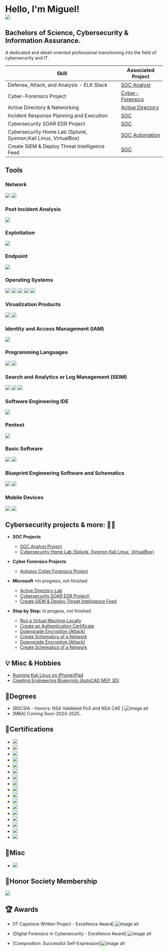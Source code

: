 <h1>Hello, I'm Miguel! <br/><a 
<a href="https://linkedin.com"><img src="https://img.shields.io/badge/-LinkedIn-0072b1?&style=for-the-badge&logo=linkedin&logoColor=white" /></a>

<h2>Bachelors of Science, Cybersecurity & Information Assurance.</h2>

A dedicated and detail-oriented professional transitioning into the field of cybersecurity and IT.

| Skill                                         | Associated Project         |
|-----------------------------------------------|----------------------------|
| Defense, Attack, and Analysis - ELK Stack        | [SOC Analyst](https://github.com/Miguel-Manriquez-Tapia/SOC-Analyst-Project) |
| Cyber-Forensics Project                         | [Cyber-Forensics](https://github.com/Miguel-Manriquez-Tapia/Cyber-Forensic-Project) |
| Active Directory & Networking                          | [Active Directory](https://github.com/Miguel-Manriquez-Tapia/Active-Directory-Project) |
| Incident Response Planning and Execution      | [SOC ](#) |
| Cybersecurity SOAR EDR Project                | [SOC ](#) |
| Cybersecurity Home Lab (Splunk, Sysmon,Kali Linux, VirtualBox) | [SOC Automation](#) |
| Create SIEM & Deploy Threat Intelligence Feed | [SOC ](#) |


## Tools


### Network
<div>
    <img src="https://img.shields.io/badge/-Wireshark-1679A7?&style=for-the-badge&logo=Wireshark&logoColor=white" />
<img src="https://img.shields.io/badge/-Nmap-4B275F?&style=for-the-badge&logo=Nmap&logoColor=white" />

### Post Incident Analysis
 <img src="https://img.shields.io/badge/-Autopsy_Forensic_Tool-0078D4?style=for-the-badge&logo=data:image/png;base64,iVBORw0KGgoAAAANSUhEUgAAABAAAAAQCAMAAAAoLQ9TAAAAM1BMVEUAAAD////o6OiDg4NtbW3u7u7IyMj39/fW1tb5+fnz8/NISEjR0dGsrKx8fHzm5uaVlZVvRxgJAAAACXBIWXMAAABIAAAASABGyWs+AAAAMUlEQVQYlWNgwAL6/2HlZgZGKiAuDFXR2di7duB2YsiMUw5JAoLkoApRYMDANNAAGmXBsAebjC2kAAAAASUVORK5CYII=&logoColor=white" />
<div>

    
### Exploitation
<img src="https://img.shields.io/badge/-Mythic-FF0000?&style=for-the-badge&logo=Mythic&logoColor=white" />



</div>

### Endpoint
<div>
    <img src="https://img.shields.io/badge/-Microsoft_Defender-00A4EF?&style=for-the-badge&logo=Microsoft&logoColor=white" />



</div>

### Operating Systems
<img src="https://img.shields.io/badge/-Ubuntu-E95420?style=for-the-badge&logo=Ubuntu&logoColor=white" />
<img src="https://img.shields.io/badge/-Kali_Linux-5A2D81?style=for-the-badge&logo=Kali-Linux&logoColor=white" />
<img src="https://img.shields.io/badge/-Windows_10-0078D6?style=for-the-badge&logo=Windows&logoColor=white" />
<img src="https://img.shields.io/badge/-Windows_11-0078D6?style=for-the-badge&logo=Windows&logoColor=white" />
<img src="https://img.shields.io/badge/-macOS_Sonoma-000000?style=for-the-badge&logo=Apple&logoColor=white" />


### Virualization Products
<img src="https://img.shields.io/badge/-Oracle_VM-F80000?style=for-the-badge&logo=Oracle&logoColor=white" />
<img src="https://img.shields.io/badge/-VMware_Workstation_17_Player-607078?style=for-the-badge&logo=VMware&logoColor=white" />


### Identity and Access Management (IAM)
<img src="https://img.shields.io/badge/-Microsoft_Active_Directory-0078D4?style=for-the-badge&logo=Microsoft&logoColor=white" />

### Programming Languages
<img src="https://img.shields.io/badge/-Python-3776AB?style=for-the-badge&logo=Python&logoColor=white" />
<img src="https://img.shields.io/badge/-SQL-003B57?style=for-the-badge&logo=MySQL&logoColor=white" />


### Search and Analytics or Log Management (SEIM)
<img src="https://img.shields.io/badge/-Kibana-005571?style=for-the-badge&logo=Kibana&logoColor=white" />
<img src="https://img.shields.io/badge/-Elasticsearch-005571?style=for-the-badge&logo=Elasticsearch&logoColor=white" />
      <img src="https://img.shields.io/badge/-Splunk-000000?&style=for-the-badge&logo=Splunk&logoColor=white" />

### Software Engineering IDE
<img src="https://img.shields.io/badge/-PyCharm-000000?style=for-the-badge&logo=JetBrains&logoColor=white" />

### Pentest
<img src="https://img.shields.io/badge/-OWASP_ZAP-7C4DFF?style=for-the-badge&logo=OWASP&logoColor=white" />

### Basic Software
<img src="https://img.shields.io/badge/-Microsoft_Office-217346?style=for-the-badge&logo=Microsoft&logoColor=white" />
<img src="https://img.shields.io/badge/-LibreOffice-18A303?style=for-the-badge&logo=LibreOffice&logoColor=white" />

### Blueprint Engineering Software and Schematics
<img src="https://img.shields.io/badge/-AutoCAD MEP 3D-FF6600?style=for-the-badge&logo=Electrical&logoColor=black" />
<img src="https://img.shields.io/badge/-Draw.io-FF6600?style=for-the-badge&logo=Electrical&logoColor=black" />

### Mobile Devices
<img src="https://img.shields.io/badge/-iPhone-000000?style=for-the-badge&logo=Apple&logoColor=white" />
<img src="https://img.shields.io/badge/-Android-3DDC84?style=for-the-badge&logo=Android&logoColor=white" />









<h2> Cybersecurity projects & more: 👨‍💻</h2>

- <b>SOC Projects</b>
  - [SOC Analyst Project](https://github.com/CyberSecAmericas/SOC-Analyst-Project)
  -  [Cybersecurity Home Lab (Splunk, Sysmon,Kali Linux, VirtualBox)](https://)

- <b>Cyber Forensics Projects</b>
  - [Autopsy Cyber Forensics Project](https://github.com/Miguel-Manriquez-Tapia/Cyber-Forensic-Project/blob/main/README.md)


- <b>Microsoft</b>
  *In progress, not finished
  - [Active Directory Lab](https://github.com/Miguel-Manriquez-Tapia/Active-Directory-Project) 
  - [Cybersecurity SOAR EDR Project)](https://github.com)
  - [Create SIEM & Deploy Threat Intelligence Feed](https://github.com)

- <b>Step by Step:</b>
  In progess, not finished
  - [Run a Virtual Machine Locally](https://github.com)
  - [Create an Authentication Certificate](https://github.com)
  - [Downgrade Encryption (Attack)](https://github.com)
  - [Create Schematics of a Network](https://github.com)
  - [Downgrade Encryption (Attack)](https://github.com)
  - [Create Schematics of a Network](https://github.com)
 
<h2>💡 Misc & Hobbies</h2>

  - [Running Kali Linux on iPhone/iPad](https://www.youtube.com)
  - [Creating Engineering Blueprints (AutoCAD MEP 3D)](https://www.youtube.com)

<h2> 📃Degrees</h2>
  
  - [BSCSIA - Honors: NSA Validated PoS and NSA CAE ] ![image alt](https://github.com/Miguel-Manriquez-Tapia/Miguel-Manriquez-Tapia/blob/main/Screenshot%202024-09-18%20185333.png)
  - [MBA] Coming Soon 2024-2025..


<h2> 📃Certifications</h2>

  - <img src="https://img.shields.io/badge/-CompTIA_PenTest%2B-FF6600?style=for-the-badge&logo=CompTIA&logoColor=white" />
  - <img src="https://img.shields.io/badge/-CompTIA_Cybersecurity_Analyst_CySA%2B-00A3E0?style=for-the-badge&logo=CompTIA&logoColor=white" />
  - <img src="https://img.shields.io/badge/-CompTIA_Network_Security_Professional-FF9900?style=for-the-badge&logo=CompTIA&logoColor=white" />
  - <img src="https://img.shields.io/badge/-DataQuest-1F6FEB?style=for-the-badge&logo=Dataquest&logoColor=white" />
  - <img src="https://img.shields.io/badge/NSLS_Foundations_of_Leadership_Certificate-000000?style=for-the-badge&logo=The%20National%20Society%20of%20Leadership%20and%20Success&logoColor=white" />
  - <img src="https://img.shields.io/badge/-CompTIA_Project%2B-0056A0?style=for-the-badge&logo=CompTIA&logoColor=white" />
  - <img src="https://img.shields.io/badge/-Mastercard_Cybersecurity_Job_Simulation-000000?style=for-the-badge&logo=Forage&logoColor=white" />
  - <img src="https://img.shields.io/badge/-Linux_Essentials_Certification-FF9900?style=for-the-badge&logo=Linux%20Professional%20Institute&logoColor=white" />
  - <img src="https://img.shields.io/badge/NSLS_Orientation_and_Leadership_Training_Certificate-000000?style=for-the-badge&logo=The%20National%20Society%20of%20Leadership%20and%20Success&logoColor=white" />
  - <img src="https://img.shields.io/badge/-CompTIA_Security%2B-003F6C?style=for-the-badge&logo=CompTIA&logoColor=white" />
  - <img src="https://img.shields.io/badge/-Introduction_to_SQL-FF5722?style=for-the-badge&logo=Sololearn&logoColor=white" />
  - <img src="https://img.shields.io/badge/-Secure_Infrastructure_Specialist-7D7D7D?style=for-the-badge&logo=CompTIA&logoColor=white" />
  - <img src="https://img.shields.io/badge/-CompTIA_Network%2B-0056A0?style=for-the-badge&logo=CompTIA&logoColor=white" />
  - <img src="https://img.shields.io/badge/-IT_Operations_Specialist-003F6C?style=for-the-badge&logo=CompTIA&logoColor=white" />
  - <img src="https://img.shields.io/badge/-CompTIA_A%2B-0056A0?style=for-the-badge&logo=CompTIA&logoColor=white" />
  - <img src="https://img.shields.io/badge/-ITIL_Foundation_Certificate_in_IT_Service_Management_V4-003B7D?style=for-the-badge&logo=PeopleCert&logoColor=white" />
  - <img src="https://img.shields.io/badge/-Google_IT_Support-4285F4?style=for-the-badge&logo=Google&logoColor=white" />

<h2> 📃Misc</h2>

  - <img src="https://img.shields.io/badge/-Linux_Fundamentals_TryHackMe-00A300?style=for-the-badge&logo=Linux&logoColor=white" />





  
<h2> 📃Honor Society Membership</h2>
  <img src="https://img.shields.io/badge/-National Society_of_Leadership_(NSLS)_Member-000000?style=for-the-badge&logo=The%20National%20Society%20of%20Leadership%20and%20Success&logoColor=white" />


    
<h2> 🏆 Awards</h2>

  - [IT Capstone Written Project - Excellence Award] ![image alt](https://github.com/Miguel-Manriquez-Tapia/Miguel-Manriquez-Tapia/blob/main/x.jpg)
  
  - [Digital Forensics in Cybersecurity - Excellence Award] ![image alt](https://github.com/Miguel-Manriquez-Tapia/Miguel-Manriquez-Tapia/blob/main/Screenshot%202024-09-19%20024024.png)
  
  - [Composition: Successful Self-Expression]![image alt](https://github.com/Miguel-Manriquez-Tapia/Miguel-Manriquez-Tapia/blob/main/Screenshot%202024-09-19%20024059.png)
  
